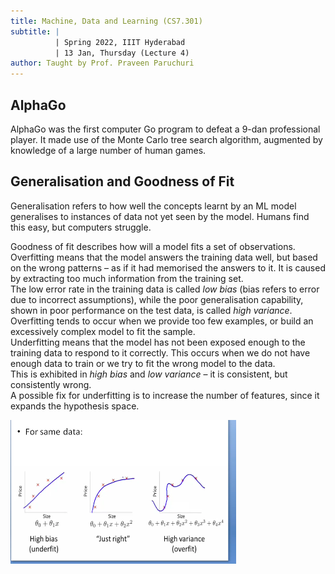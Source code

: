 ```yaml
---
title: Machine, Data and Learning (CS7.301)
subtitle: |
          | Spring 2022, IIIT Hyderabad
          | 13 Jan, Thursday (Lecture 4)
author: Taught by Prof. Praveen Paruchuri
---
```


## AlphaGo
AlphaGo was the first computer Go program to defeat a 9-dan professional player. It made use of the Monte Carlo tree search algorithm, augmented by knowledge of a large number of human games.  

## Generalisation and Goodness of Fit
Generalisation refers to how well the concepts learnt by an ML model generalises to instances of data not yet seen by the model. Humans find this easy, but computers struggle.  

Goodness of fit describes how will a model fits a set of observations.  
Overfitting means that the model answers the training data well, but based on the wrong patterns – as if it had memorised the answers to it. It is caused by extracting too much information from the training set.  
The low error rate in the training data is called *low bias* (bias refers to error due to incorrect assumptions), while the poor generalisation capability, shown in poor performance on the test data, is called *high variance*.  
Overfitting tends to occur when we provide too few examples, or build an excessively complex model to fit the sample.  
Underfitting means that the model has not been exposed enough to the training data to respond to it correctly. This occurs when we do not have enough data to train or we try to fit the wrong model to the data.  
This is exhibited in *high bias* and *low variance* – it is consistent, but consistently wrong.  
A possible fix for underfitting is to increase the number of features, since it expands the hypothesis space.

![Goodness of Fit](fit.png)
